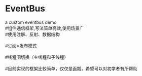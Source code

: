 # EventBus<br>
a custom eventbus demo<br>
#组件通信框架,写法简单高效,使用场景广<br>
#使用注解、反射、数据结构<br><br>
#订阅=发布模式<br><br>
#线程间切换（主线程和子线程）<br><br>
#目前实现的框架比较简单，仅仅是画瓢，希望可以对初学者有所帮助
